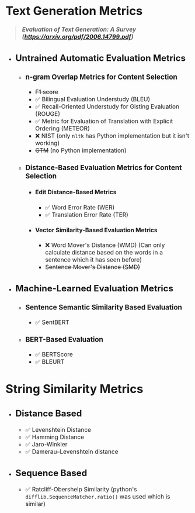<font size="3">

# Text Generation Metrics

> ***Evaluation of Text Generation: A Survey  
> (https://arxiv.org/pdf/2006.14799.pdf)***

- ## Untrained Automatic Evaluation Metrics
    - ### n-gram Overlap Metrics for Content Selection
        - ~~F1 score~~
        - ✅ Bilingual Evaluation Understudy (BLEU)
        - ✅ Recall-Oriented Understudy for Gisting Evaluation (ROUGE)
        - ✅ Metric for Evaluation of Translation with Explicit Ordering (METEOR)
        - ❌ NIST (only `nltk` has Python implementation but it isn't working)
        - ~~GTM~~ (no Python implementation)

    - ### Distance-Based Evaluation Metrics for Content Selection
        - #### Edit Distance-Based Metrics
            - ✅ Word Error Rate (WER)
            - ✅ Translation Error Rate (TER)

        - #### Vector Similarity-Based Evaluation Metrics
            - ❌ Word Mover's Distance (WMD) (Can only calculate distance based on the words in a sentence which it has seen before)
            - ~~Sentence Mover's Distance (SMD)~~

- ## Machine-Learned Evaluation Metrics
    - ### Sentence Semantic Similarity Based Evaluation
        - ✅ SentBERT

    - ### BERT-Based Evaluation
        - ✅ BERTScore
        - ✅ BLEURT

# String Similarity Metrics

- ## Distance Based
    - ✅ Levenshtein Distance
    - ✅ Hamming Distance
    - ✅ Jaro-Winkler
    - ✅ Damerau–Levenshtein distance

- ## Sequence Based
    - ✅ Ratcliff-Obershelp Similarity (python's ```difflib.SequenceMatcher.ratio()``` was used which is similar)

</font>